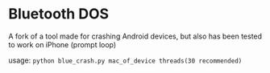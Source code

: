 # Bluetooth DOS

A fork of a tool made for crashing Android devices, but also has been tested to work on iPhone (prompt loop)

usage: `python blue_crash.py mac_of_device threads(30 recommended)`
